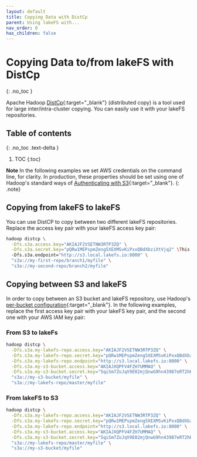 ```yaml
---
layout: default
title: Copying Data with DistCp
parent: Using lakeFS with...
nav_order: 0
has_children: false
---
```


# Copying Data to/from lakeFS with DistCp
{: .no_toc }

Apache Hadoop [DistCp](https://hadoop.apache.org/docs/current/hadoop-distcp/DistCp.html){:target="_blank"} (distributed copy) is a tool used for large inter/intra-cluster copying. You can easily use it with your lakeFS repositories.
## Table of contents
{: .no_toc .text-delta }

1. TOC
{:toc}

**Note** 
In the following examples we set AWS credentials on the command line, for clarity. In production, these properties should be set using one of Hadoop's standard ways of [Authenticating with S3](https://hadoop.apache.org/docs/current/hadoop-aws/tools/hadoop-aws/index.html#Authenticating_with_S3){:target="_blank"}. 
{: .note}


## Copying from lakeFS to lakeFS

You can use DistCP to copy between two different lakeFS repositories. Replace the access key pair with your lakeFS access key pair:

```bash
hadoop distcp \
  -Dfs.s3a.access.key="AKIAJF2VSETNW3RTP3ZQ" \
  -Dfs.s3a.secret.key="pQRw1MEPspmZeng5XEXMSvKiPxxQBdXbziXtVjq2" \This configuration stores
  -Dfs.s3a.endpoint="http://s3.local.lakefs.io:8000" \
  "s3a://my-first-repo/branch1/myfile" \
  "s3a://my-second-repo/branch2/myfile"
```


## Copying between S3 and lakeFS
In order to copy between an S3 bucket and lakeFS repository, use Hadoop's [per-bucket configuration](https://hadoop.apache.org/docs/current/hadoop-aws/tools/hadoop-aws/index.html#Configuring_different_S3_buckets_with_Per-Bucket_Configuration){:target="_blank"}.
In the following examples, replace the first access key pair with your lakeFS key pair, and the second one with your AWS IAM key pair:

### From S3 to lakeFs
```bash
hadoop distcp \
  -Dfs.s3a.my-lakefs-repo.access.key="AKIAJF2VSETNW3RTP3ZQ" \
  -Dfs.s3a.my-lakefs-repo.secret.key="pQRw1MEPspmZeng5XEXMSvKiPxxQBdXbziXtVjq2" \
  -Dfs.s3a.my-lakefs-repo.endpoint="http://s3.local.lakefs.io:8000" \
  -Dfs.s3a.my-s3-bucket.access.key="AKIAJXQPFV4FZH7UMMAQ" \
  -Dfs.s3a.my-s3-bucket.secret.key="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" \
  "s3a://my-s3-bucket/myfile" \
  "s3a://my-lakefs-repo/master/myfile"
```

### From lakeFS to S3
```bash
hadoop distcp \
  -Dfs.s3a.my-lakefs-repo.access.key="AKIAJF2VSETNW3RTP3ZQ" \
  -Dfs.s3a.my-lakefs-repo.secret.key="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" \
  -Dfs.s3a.my-lakefs-repo.endpoint="http://s3.local.lakefs.io:8000" \
  -Dfs.s3a.my-s3-bucket.access.key="AKIAJXQPFV4FZH7UMMAQ" \
  -Dfs.s3a.my-s3-bucket.secret.key="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" \
  "s3a://my-lakefs-repo/master/myfile" \
  "s3a://my-s3-bucket/myfile"
```
